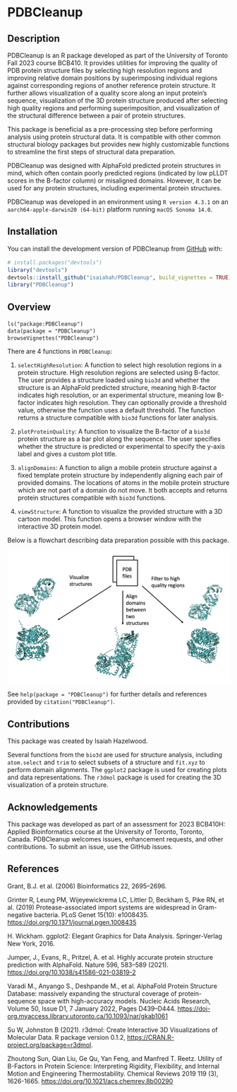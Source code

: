 
# PDBCleanup

## Description

PDBCleanup is an R package developed as part of the University of
Toronto Fall 2023 course BCB410. It provides utilities for improving the
quality of PDB protein structure files by selecting high resolution
regions and improving relative domain positions by superimposing
individual regions against corresponding regions of another reference
protein structure. It further allows visualization of a quality score
along an input protein’s sequence, visualization of the 3D protein
structure produced after selecting high quality regions and performing
superimposition, and visualization of the structural difference between
a pair of protein structures.

This package is beneficial as a pre-processing step before performing
analysis using protein structural data. It is compatible with other
common structural biology packages but provides new highly customizable
functions to streamline the first steps of structural data preparation.

PDBCleanup was designed with AlphaFold predicted protein structures in
mind, which often contain poorly predicted regions (indicated by low
pLLDT scores in the B-factor column) or misaligned domains. However, it
can be used for any protein structures, including experimental protein
structures.

PDBCleanup was developed in an environment using `R version 4.3.1` on an
`aarch64-apple-darwin20 (64-bit)` platform running `macOS Sonoma 14.0`.

## Installation

You can install the development version of PDBCleanup from
[GitHub](https://github.com/) with:

``` r
# install.packages("devtools")
library("devtools")
devtools::install_github("isaiahah/PDBCleanup", build_vignettes = TRUE)
library("PDBCleanup")
```

## Overview

    ls("package:PDBCleanup")
    data(package = "PDBCleanup") 
    browseVignettes("PDBCleanup")

There are 4 functions in `PDBCleanup`:

1.  `selectHighResolution`: A function to select high resolution regions
    in a protein structure. High resolution regions are selected using
    B-factor. The user provides a structure loaded using `bio3d` and
    whether the structure is an AlphaFold predicted structure, meaning
    high B-factor indicates high resolution, or an experimental
    structure, meaning low B-factor indicates high resolution. They can
    optionally provide a threshold value, otherwise the function uses a
    default threshold. The function returns a structure compatible with
    `bio3d` functions for later analysis.

2.  `plotProteinQuality`: A function to visualize the B-factor of a
    `bio3d` protein structure as a bar plot along the sequence. The user
    specifies whether the structure is predicted or experimental to
    specify the y-axis label and gives a custom plot title.

3.  `alignDomains`: A function to align a mobile protein structure
    against a fixed template protein structure by independently aligning
    each pair of provided domains. The locations of atoms in the mobile
    protein structure which are not part of a domain do not move. It
    both accepts and returns protein structures compatible with `bio3d`
    functions.

4.  `viewStructure`: A function to visualize the provided structure with
    a 3D cartoon model. This function opens a browser window with the
    interactive 3D protein model.

Below is a flowchart describing data preparation possible with this
package.

![](./inst/extdata/USAGES.png)

See `help(package = "PDBCleanup")` for further details and references
provided by `citation("PDBCleanup")`.

## Contributions

This package was created by Isaiah Hazelwood.

Several functions from the `bio3d` are used for structure analysis,
including `atom.select` and `trim` to select subsets of a structure and
`fit.xyz` to perform domain alignments. The `ggplot2` package is used
for creating plots and data representations. The `r3dmol` package is
used for creating the 3D visualization of a protein structure.

## Acknowledgements

This package was developed as part of an assessment for 2023 BCB410H:
Applied Bioinformatics course at the University of Toronto, Toronto,
Canada. PDBCleanup welcomes issues, enhancement requests, and other
contributions. To submit an issue, use the GitHub issues.

## References

Grant, B.J. et al. (2006) Bioinformatics 22, 2695–2696.

Grinter R, Leung PM, Wijeyewickrema LC, Littler D, Beckham S, Pike RN,
et al. (2019) Protease-associated import systems are widespread in
Gram-negative bacteria. PLoS Genet 15(10): e1008435.
<https://doi.org/10.1371/journal.pgen.1008435>

H. Wickham. ggplot2: Elegant Graphics for Data Analysis. Springer-Verlag
New York, 2016.

Jumper, J., Evans, R., Pritzel, A. et al. Highly accurate protein
structure prediction with AlphaFold. Nature 596, 583–589 (2021).
<https://doi.org/10.1038/s41586-021-03819-2>

Varadi M., Anyango S., Deshpande M., et al. AlphaFold Protein Structure
Database: massively expanding the structural coverage of
protein-sequence space with high-accuracy models. Nucleic Acids
Research, Volume 50, Issue D1, 7 January 2022, Pages D439–D444.
<https://doi-org.myaccess.library.utoronto.ca/10.1093/nar/gkab1061>

Su W, Johnston B (2021). r3dmol: Create Interactive 3D Visualizations of
Molecular Data. R package version 0.1.2,
<https://CRAN.R-project.org/package=r3dmol>.

Zhoutong Sun, Qian Liu, Ge Qu, Yan Feng, and Manfred T. Reetz. Utility
of B-Factors in Protein Science: Interpreting Rigidity, Flexibility, and
Internal Motion and Engineering Thermostability. Chemical Reviews 2019
119 (3), 1626-1665. <https://doi.org/10.1021/acs.chemrev.8b00290>
